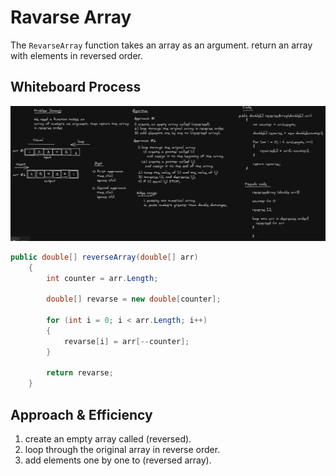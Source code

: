 ﻿# Ravarse Array

The ```RevarseArray``` function takes an array as an argument. return an array with elements in reversed order.

## Whiteboard Process
![image](./array-revarse1.png)

```c#
public double[] reverseArray(double[] arr)
    {
        int counter = arr.Length;
    
        double[] revarse = new double[counter];
        
        for (int i = 0; i < arr.Length; i++)
        {
            revarse[i] = arr[--counter];
        }
    
        return revarse;
    }
```

## Approach & Efficiency
1. create an empty array called (reversed).
2. loop through the original array in reverse order.
3. add elements one by one to (reversed array).

